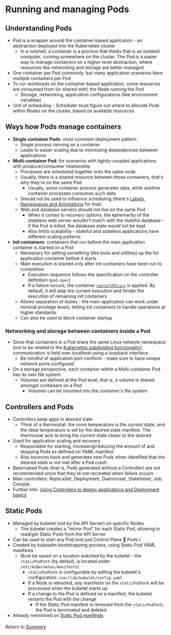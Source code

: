 # Running and managing Pods

## Understanding Pods

- Pod is a wrapper around the container-based application - an abstraction deployed into the Kubernetes cluster
    - In a nutshell, a container is a process that thinks that is an isolated computer, running somewhere on the cluster. The Pod is a easier way to manage containers on a higher level abstraction, where resources like networking and storage are better managed
- One container per Pod commonly, but many application scenarios have multiple containers per Pod
- To run workloads on the container-based application, some resources are consumed from (or shared with) the Node running the Pod
    - Storage, networking, application configurations (like environment variables)
- Unit of scheduling - Scheduler must figure out where to allocate Pods within Nodes on the cluster, based on available resources

## Ways how Pods manage containers

- **Single container Pods**: most commom deployment pattern
    - Single process running on a container
    - Leads to easier scaling due to minimizing dependencies between applications
- **Multi-container Pod**: for scenarios with tightly-coupled applications with producer/consumer relationship
    - Processes are scheduled together onto the same node
    - Usually, there is a shared resource between those containers, that's why they're on the same Pod
        - Usually, some container process generates data, while another container processes consumes such data
    - Should not be used to influence scheduling (there's [Labels, Namespaces and Annotations](../02managingObjectsLabelsAnnotationsNamespaces/README.md) for that)
    - Web and database servers should not live on the same Pod
        - When it comes to recovery options, the ephemerity of the stateless web server wouldn't match with the stateful database - if the Pod is killed, the database state would not be kept
        - Also limits scalability - stateful and stateless applications have different scaling patterns
- **Init containers**: containers that run before the main application container is started on a Pod
    - Necessary for setting something (like tools and utilities) up the for application container before it starts
    - Main execution is started only after init containers have been run to completion
        - Execution sequence follows the specification on the controller definition (`pod.spec`)
        - If a failure occurs, the container [`restartPolicy`](https://github.com/l12f3r/CKAstudy/blob/main/Managing%20the%20Kubernetes%20API%20Server%20and%20Pods/03runningManagingPods/02podLifecycle.md#container-restart-policy) is applied. By default, it will stop the current execution and hinder the execution of remaining init containers
    - Allows separation of duties - the main application can work under minimal privilege levels, letting init containers to handle operations at higher standards
    - Can also be used to block container startup

### Networking and storage between containers inside a Pod

- Since that containers in a Pod share the same Linux network namespace (not to be related to the [Kubernetes subdividing functionality](../02managingObjectsLabelsAnnotationsNamespaces/01workingWithNamespaces.md)), communication is held over localhost using a loopback interface
    - Be mindful of application port conflicts - make sure to have unique network ports configured
- On a storage perspective, each container within a Multi-container Pod has its own file system
    - Volumes are defined at the Pod level, that is, a volume is shared amongst containers on a Pod
        - Volumes can be mounted into the container's file system

## Controllers and Pods

- Controllers keep apps in desired state
    - Think of a thermostat: the room temperature is the current state, and the ideal temperature is set by the desired state manifest. The thermostat acts to bring the current state closer to the desired
- Used for application scaling and recovery
    - Responsible for starting, increasing/reducing the amount of and stopping Pods as defined on YAML manifest
    - Also bounces back and generates new Pods when identified that the desired state is not met after a Pod crash
- Bare/naked Pods (that is, Pods generated without a Controller) are not recommended since that they're not recreated when failure occurs
- Main controllers: ReplicaSet, Deployment, Daemonset, Statefulset, Job, Cronjob
- Further info: [Using Controllers to deploy applications and Deployment basics](../../Managing%20Kubernetes%20Controllers%20and%20Deployments/01usingControllersDeploymentBasics/01k8sPrincipalsControllerManager.md)

## Static Pods

- Managed by kubelet (not by the API Server) on specific Nodes
    - The kubelet creates a "mirror Pod" for each Static Pod, allowing to read/get Static Pods from the API Server
- Can be used to start any Pod (not just Control Plane 🧠 Pods )
- Created by kubeadm bootstrapping process, using Static Pod YAML manifests
    - Must be saved on a location watched by the kubelet - the `staticPodPath` (by default, is located under `/etc/kubernetes/manifests`)
        - `staticPodPath` is configurable by editing the kubelet's configuration: `/var/lib/kubelet/config.yaml`
        - If a Node is rebooted, any manifests on the `staticPodPath` will be processed when the kubelet starts up
        - If a change to the Pod is defined on a manifest, the kubelet restarts the Pod with the change
            - If the Static Pod manifest is removed from the `staticPodPath`, the Pod is terminated and deleted
- Already mentioned on [Static Pod manifests](../../Kubernetes%20Installation%20and%20Configuration%20Fundamentals/02installingConfiguringK8s/04bootstrappingClusterKubeadm.md)


###### Return to [Summary](README.md)